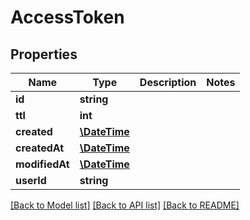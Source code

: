 # AccessToken

## Properties
Name | Type | Description | Notes
------------ | ------------- | ------------- | -------------
**id** | **string** |  | 
**ttl** | **int** |  | 
**created** | [**\DateTime**](\DateTime.md) |  | 
**createdAt** | [**\DateTime**](\DateTime.md) |  | 
**modifiedAt** | [**\DateTime**](\DateTime.md) |  | 
**userId** | **string** |  | 

[[Back to Model list]](../../README.md#documentation-for-models) [[Back to API list]](../../README.md#documentation-for-api-endpoints) [[Back to README]](../../README.md)

